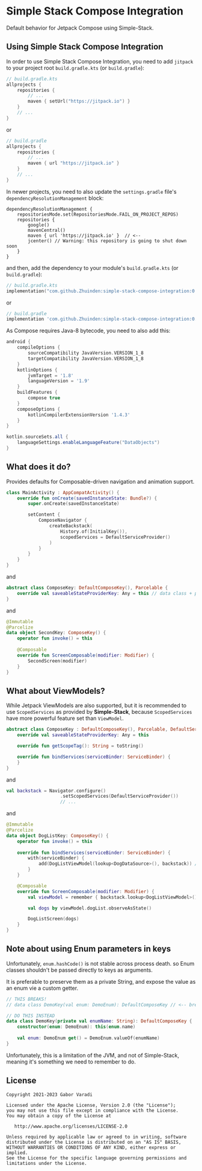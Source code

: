 # Simple Stack Compose Integration

Default behavior for Jetpack Compose using Simple-Stack.

## Using Simple Stack Compose Integration

In order to use Simple Stack Compose Integration, you need to add `jitpack` to your project root `build.gradle.kts`
(or `build.gradle`):

``` kotlin
// build.gradle.kts
allprojects {
    repositories {
        // ...
        maven { setUrl("https://jitpack.io") }
    }
    // ...
}
```

or

``` groovy
// build.gradle
allprojects {
    repositories {
        // ...
        maven { url "https://jitpack.io" }
    }
    // ...
}
```

In newer projects, you need to also update the `settings.gradle` file's `dependencyResolutionManagement` block:

```
dependencyResolutionManagement {
    repositoriesMode.set(RepositoriesMode.FAIL_ON_PROJECT_REPOS)
    repositories {
        google()
        mavenCentral()
        maven { url 'https://jitpack.io' }  // <--
        jcenter() // Warning: this repository is going to shut down soon
    }
}
```


and then, add the dependency to your module's `build.gradle.kts` (or `build.gradle`):

``` kotlin
// build.gradle.kts
implementation("com.github.Zhuinden:simple-stack-compose-integration:0.12.2")
```

or

``` groovy
// build.gradle
implementation 'com.github.Zhuinden:simple-stack-compose-integration:0.12.2'
```

As Compose requires Java-8 bytecode, you need to also add this:

``` groovy
android {
    compileOptions {
        sourceCompatibility JavaVersion.VERSION_1_8
        targetCompatibility JavaVersion.VERSION_1_8
    }
    kotlinOptions {
        jvmTarget = '1.8'
        languageVersion = '1.9'
    }
    buildFeatures {
        compose true
    }
    composeOptions {
        kotlinCompilerExtensionVersion '1.4.3'
    }
}

kotlin.sourceSets.all {
    languageSettings.enableLanguageFeature("DataObjects")
}
```

## What does it do?

Provides defaults for Composable-driven navigation and animation support.

``` kotlin
class MainActivity : AppCompatActivity() {
    override fun onCreate(savedInstanceState: Bundle?) {
        super.onCreate(savedInstanceState)

        setContent {
            ComposeNavigator {
                createBackstack(
                    History.of(InitialKey()),
                    scopedServices = DefaultServiceProvider()
                )
            }
        }
    }
}
```

and

``` kotlin
abstract class ComposeKey: DefaultComposeKey(), Parcelable {
    override val saveableStateProviderKey: Any = this // data class + parcelable!
}
```

and

``` kotlin
@Immutable
@Parcelize
data object SecondKey: ComposeKey() {
    operator fun invoke() = this
    
    @Composable
    override fun ScreenComposable(modifier: Modifier) {
        SecondScreen(modifier)
    }
}
```

## What about ViewModels?

While Jetpack ViewModels are also supported, but it is recommended to use `ScopedServices` as provided by **Simple-Stack**, because `ScopedServices` have more powerful feature set than `ViewModel`.

``` kotlin
abstract class ComposeKey : DefaultComposeKey(), Parcelable, DefaultServiceProvider.HasServices {
    override val saveableStateProviderKey: Any = this

    override fun getScopeTag(): String = toString()

    override fun bindServices(serviceBinder: ServiceBinder) {
    }
}
```

and

``` kotlin
val backstack = Navigator.configure()
                    .setScopedServices(DefaultServiceProvider())
                    // ...
```

and

``` kotlin
@Immutable
@Parcelize
data object DogListKey: ComposeKey() {
    operator fun invoke() = this
    
    override fun bindServices(serviceBinder: ServiceBinder) {
        with(serviceBinder) {
            add(DogListViewModel(lookup<DogDataSource>(), backstack)) // <--
        }
    }

    @Composable
    override fun ScreenComposable(modifier: Modifier) {
        val viewModel = remember { backstack.lookup<DogListViewModel>() } // <--

        val dogs by viewModel.dogList.observeAsState()

        DogListScreen(dogs)
    }
}
```

## Note about using Enum parameters in keys

Unfortunately, `enum.hashCode()` is not stable across process death. so Enum classes shouldn't be passed directly to keys as arguments.

It is preferable to preserve them as a private String, and expose the value as an enum vie a custom getter.

```kotlin
// THIS BREAKS!
// data class DemoKey(val enum: DemoEnum): DefaultComposeKey // <-- breaks!

// DO THIS INSTEAD
data class DemoKey(private val enumName: String): DefaultComposeKey {
    constructor(enum: DemoEnum): this(enum.name)
    
    val enum: DemoEnum get() = DemoEnum.valueOf(enumName)
}
```

Unfortunately, this is a limitation of the JVM, and not of Simple-Stack, meaning it's something we need to remember to do.

## License

    Copyright 2021-2023 Gabor Varadi

    Licensed under the Apache License, Version 2.0 (the "License");
    you may not use this file except in compliance with the License.
    You may obtain a copy of the License at

       http://www.apache.org/licenses/LICENSE-2.0

    Unless required by applicable law or agreed to in writing, software
    distributed under the License is distributed on an "AS IS" BASIS,
    WITHOUT WARRANTIES OR CONDITIONS OF ANY KIND, either express or implied.
    See the License for the specific language governing permissions and
    limitations under the License.
